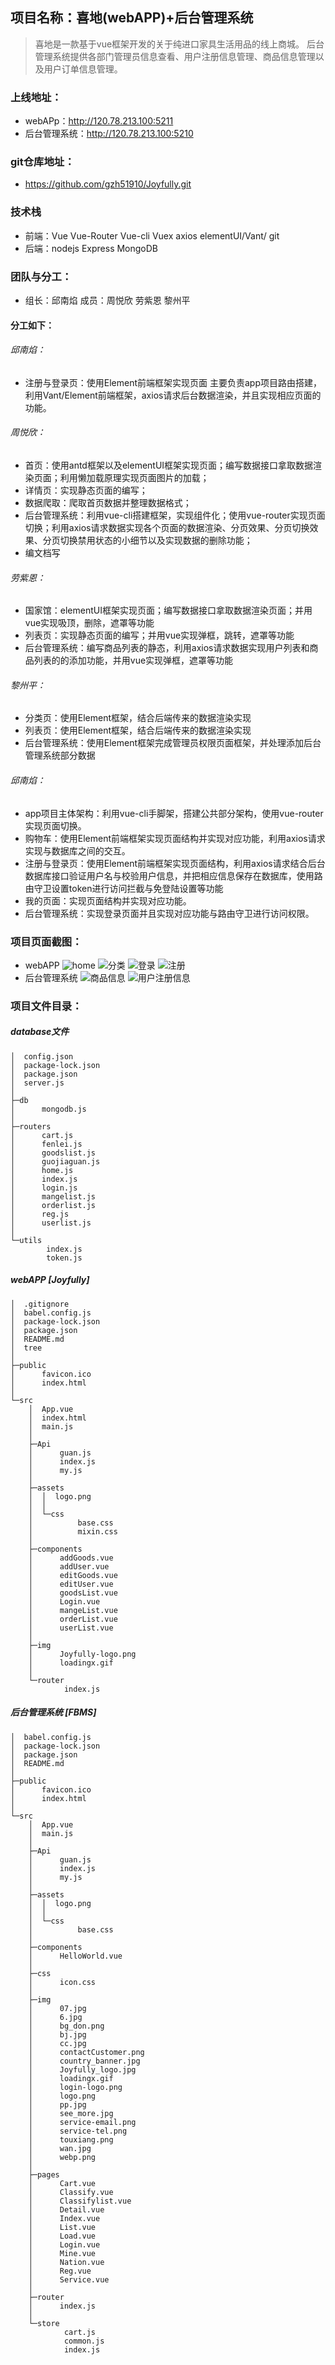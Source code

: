 ## 项目名称：喜地(webAPP)+后台管理系统
>喜地是一款基于vue框架开发的关于纯进口家具生活用品的线上商城。
> 后台管理系统提供各部门管理员信息查看、用户注册信息管理、商品信息管理以及用户订单信息管理。

### 上线地址：
* webAPp：http://120.78.213.100:5211
* 后台管理系统：http://120.78.213.100:5210
### git仓库地址：

* https://github.com/gzh51910/Joyfully.git

### 技术栈
* 前端：Vue Vue-Router Vue-cli Vuex axios elementUI/Vant/ git
* 后端：nodejs Express MongoDB

### 团队与分工：

* 组长：邱南焰 成员：周悦欣 劳紫恩 黎州平

#### 分工如下：

###### 邱南焰：
* 注册与登录页：使用Element前端框架实现页面
    主要负责app项目路由搭建，利用Vant/Element前端框架，axios请求后台数据渲染，并且实现相应页面的功能。

###### 周悦欣：
* 首页：使用antd框架以及elementUI框架实现页面；编写数据接口拿取数据渲染页面；利用懒加载原理实现页面图片的加载；
* 详情页：实现静态页面的编写；
* 数据爬取：爬取首页数据并整理数据格式；
* 后台管理系统：利用vue-cli搭建框架，实现组件化；使用vue-router实现页面切换；利用axios请求数据实现各个页面的数据渲染、分页效果、分页切换效果、分页切换禁用状态的小细节以及实现数据的删除功能；
* 编文档写

###### 劳紫恩：
* 国家馆：elementUI框架实现页面；编写数据接口拿取数据渲染页面；并用vue实现吸顶，删除，遮罩等功能
* 列表页：实现静态页面的编写；并用vue实现弹框，跳转，遮罩等功能
* 后台管理系统：编写商品列表的静态，利用axios请求数据实现用户列表和商品列表的的添加功能，并用vue实现弹框，遮罩等功能

###### 黎州平：
* 分类页：使用Element框架，结合后端传来的数据渲染实现
* 列表页：使用Element框架，结合后端传来的数据渲染实现
* 后台管理系统：使用Element框架完成管理员权限页面框架，并处理添加后台管理系统部分数据

###### 邱南焰：
* app项目主体架构：利用vue-cli手脚架，搭建公共部分架构，使用vue-router实现页面切换。
* 购物车：使用Element前端框架实现页面结构并实现对应功能，利用axios请求实现与数据库之间的交互。
* 注册与登录页：使用Element前端框架实现页面结构，利用axios请求结合后台数据库接口验证用户名与校验用户信息，并把相应信息保存在数据库，使用路由守卫设置token进行访问拦截与免登陆设置等功能
* 我的页面：实现页面结构并实现对应功能。
* 后台管理系统：实现登录页面并且实现对应功能与路由守卫进行访问权限。
### 项目页面截图：
* webAPP
    ![home](https://github.com/gzh51907/bdyou/blob/master/project_img/home.png)
    ![分类](https://github.com/gzh51907/bdyou/blob/master/project_img/clasify.png)
    ![登录](https://github.com/gzh51907/bdyou/blob/master/project_img/login.png)
    ![注册](https://github.com/gzh51907/bdyou/blob/master/project_img/reg.png)
* 后台管理系统
   ![商品信息](https://github.com/gzh51907/bdyou/blob/master/project_img/%E5%95%86%E5%93%81%E4%BF%A1%E6%81%AF.png)
   ![用户注册信息](https://github.com/gzh51907/bdyou/blob/master/project_img/%E7%94%A8%E6%88%B7%E6%B3%A8%E5%86%8C%E4%BF%A1%E6%81%AF.png)

### 项目文件目录：
##### database文件
>
    │  config.json
    │  package-lock.json
    │  package.json
    │  server.js
    │
    ├─db
    │      mongodb.js
    │
    ├─routers
    │      cart.js
    │      fenlei.js
    │      goodslist.js
    │      guojiaguan.js
    │      home.js
    │      index.js
    │      login.js
    │      mangelist.js
    │      orderlist.js
    │      reg.js
    │      userlist.js
    │
    └─utils
            index.js
            token.js
    
##### webAPP  [Joyfully]
>
    │  .gitignore
    │  babel.config.js
    │  package-lock.json
    │  package.json
    │  README.md
    │  tree
    │
    ├─public
    │      favicon.ico
    │      index.html
    │
    └─src
        │  App.vue
        │  index.html
        │  main.js
        │
        ├─Api
        │      guan.js
        │      index.js
        │      my.js
        │
        ├─assets
        │  │  logo.png
        │  │
        │  └─css
        │          base.css
        │          mixin.css
        │
        ├─components
        │      addGoods.vue
        │      addUser.vue
        │      editGoods.vue
        │      editUser.vue
        │      goodsList.vue
        │      Login.vue
        │      mangeList.vue
        │      orderList.vue
        │      userList.vue
        │
        ├─img
        │      Joyfully-logo.png
        │      loadingx.gif
        │
        └─router
                index.js
##### 后台管理系统 [FBMS]
>
    │  babel.config.js
    │  package-lock.json
    │  package.json
    │  README.md
    │
    ├─public
    │      favicon.ico
    │      index.html
    │
    └─src
        │  App.vue
        │  main.js
        │
        ├─Api
        │      guan.js
        │      index.js
        │      my.js
        │
        ├─assets
        │  │  logo.png
        │  │
        │  └─css
        │          base.css
        │
        ├─components
        │      HelloWorld.vue
        │
        ├─css
        │      icon.css
        │
        ├─img
        │      07.jpg
        │      6.jpg
        │      bg_don.png
        │      bj.jpg
        │      cc.jpg
        │      contactCustomer.png
        │      country_banner.jpg
        │      Joyfully_logo.jpg
        │      loadingx.gif
        │      login-logo.png
        │      logo.png
        │      pp.jpg
        │      see_more.jpg
        │      service-email.png
        │      service-tel.png
        │      touxiang.png
        │      wan.jpg
        │      webp.png
        │
        ├─pages
        │      Cart.vue
        │      Classify.vue
        │      Classifylist.vue
        │      Detail.vue
        │      Index.vue
        │      List.vue
        │      Load.vue
        │      Login.vue
        │      Mine.vue
        │      Nation.vue
        │      Reg.vue
        │      Service.vue
        │
        ├─router
        │      index.js
        │
        └─store
                cart.js
                common.js
                index.js